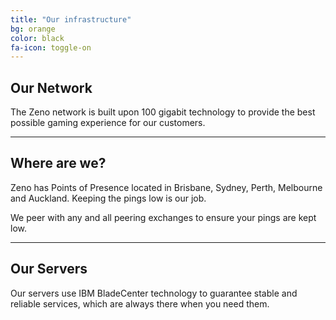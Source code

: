 ```yaml
---
title: "Our infrastructure"
bg: orange
color: black
fa-icon: toggle-on
---
```


## Our Network

The Zeno network is built upon 100 gigabit technology to provide the best possible gaming experience for our customers.

-------------------------


## Where are we?

Zeno has Points of Presence located in Brisbane, Sydney, Perth, Melbourne and Auckland. Keeping the pings low is our job.

We peer with any and all peering exchanges to ensure your pings are kept low.

-------------------------


## Our Servers

Our servers use IBM BladeCenter technology to guarantee stable and reliable services, which are always there when you need them.


